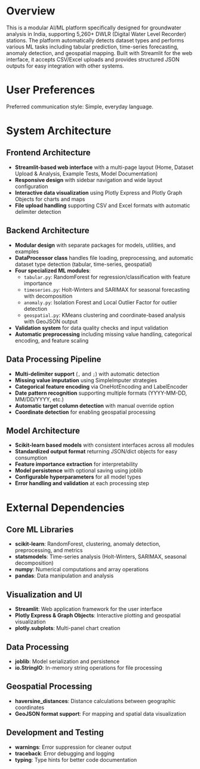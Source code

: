 # Overview

This is a modular AI/ML platform specifically designed for groundwater analysis in India, supporting 5,260+ DWLR (Digital Water Level Recorder) stations. The platform automatically detects dataset types and performs various ML tasks including tabular prediction, time-series forecasting, anomaly detection, and geospatial mapping. Built with Streamlit for the web interface, it accepts CSV/Excel uploads and provides structured JSON outputs for easy integration with other systems.

# User Preferences

Preferred communication style: Simple, everyday language.

# System Architecture

## Frontend Architecture
- **Streamlit-based web interface** with a multi-page layout (Home, Dataset Upload & Analysis, Example Tests, Model Documentation)
- **Responsive design** with sidebar navigation and wide layout configuration
- **Interactive data visualization** using Plotly Express and Plotly Graph Objects for charts and maps
- **File upload handling** supporting CSV and Excel formats with automatic delimiter detection

## Backend Architecture
- **Modular design** with separate packages for models, utilities, and examples
- **DataProcessor class** handles file loading, preprocessing, and automatic dataset type detection (tabular, time-series, geospatial)
- **Four specialized ML modules**:
  - `tabular.py`: RandomForest for regression/classification with feature importance
  - `timeseries.py`: Holt-Winters and SARIMAX for seasonal forecasting with decomposition
  - `anomaly.py`: Isolation Forest and Local Outlier Factor for outlier detection
  - `geospatial.py`: KMeans clustering and coordinate-based analysis with GeoJSON output
- **Validation system** for data quality checks and input validation
- **Automatic preprocessing** including missing value handling, categorical encoding, and feature scaling

## Data Processing Pipeline
- **Multi-delimiter support** (`,` and `;`) with automatic detection
- **Missing value imputation** using SimpleImputer strategies
- **Categorical feature encoding** via OneHotEncoding and LabelEncoder
- **Date pattern recognition** supporting multiple formats (YYYY-MM-DD, MM/DD/YYYY, etc.)
- **Automatic target column detection** with manual override option
- **Coordinate detection** for enabling geospatial processing

## Model Architecture
- **Scikit-learn based models** with consistent interfaces across all modules
- **Standardized output format** returning JSON/dict objects for easy consumption
- **Feature importance extraction** for interpretability
- **Model persistence** with optional saving using joblib
- **Configurable hyperparameters** for all model types
- **Error handling and validation** at each processing step

# External Dependencies

## Core ML Libraries
- **scikit-learn**: RandomForest, clustering, anomaly detection, preprocessing, and metrics
- **statsmodels**: Time-series analysis (Holt-Winters, SARIMAX, seasonal decomposition)
- **numpy**: Numerical computations and array operations
- **pandas**: Data manipulation and analysis

## Visualization and UI
- **Streamlit**: Web application framework for the user interface
- **Plotly Express & Graph Objects**: Interactive plotting and geospatial visualization
- **plotly.subplots**: Multi-panel chart creation

## Data Processing
- **joblib**: Model serialization and persistence
- **io.StringIO**: In-memory string operations for file processing

## Geospatial Processing
- **haversine_distances**: Distance calculations between geographic coordinates
- **GeoJSON format support**: For mapping and spatial data visualization

## Development and Testing
- **warnings**: Error suppression for cleaner output
- **traceback**: Error debugging and logging
- **typing**: Type hints for better code documentation